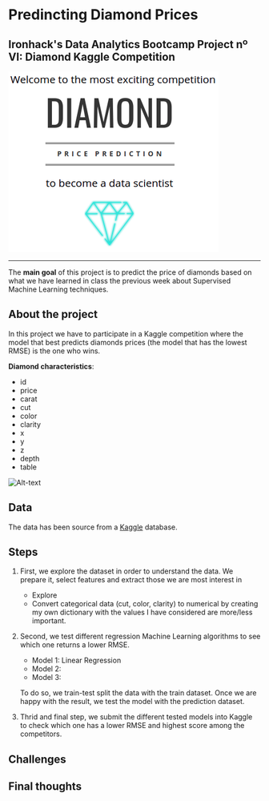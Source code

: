 # Predincting Diamond Prices
## Ironhack's Data Analytics Bootcamp Project nº VI: Diamond Kaggle Competition

![Alt-text](images/diamond_comp.png)

---
The **main goal** of this project is to predict the price of diamonds based on what we have learned in class the previous week about Supervised Machine Learning techniques.

## About the project
In this project we have to participate in a Kaggle competition where the model that best predicts diamonds prices (the model that has the lowest RMSE) is the one who wins.

**Diamond characteristics**:
- id
- price
- carat
- cut
- color
- clarity
- x
- y
- z
- depth
- table

![Alt-text]()

## Data
The data has been source from a [Kaggle](https://www.kaggle.com/c/diamonds-datamad1020/data) database.


## Steps
1. First, we explore the dataset in order to understand the data. We prepare it, select features and extract those we are most interest in
    - Explore
    - Convert categorical data (cut, color, clarity) to numerical by creating my own dictionary with the values I have considered are more/less important.

2. Second, we test different regression Machine Learning algorithms to see which one returns a lower RMSE.
    - Model 1: Linear Regression
    - Model 2:
    - Model 3: 

    To do so, we train-test split the data with the train dataset. Once we are happy with the result, we test the model with the prediction dataset.

3. Thrid and final step, we submit the different tested models into Kaggle to check which one has a lower RMSE and highest score among the competitors.



## Challenges




## Final thoughts
